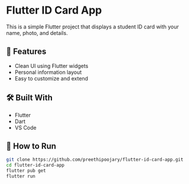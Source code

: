# Flutter ID Card App

This is a simple Flutter project that displays a student ID card with your name, photo, and details.

## 📱 Features
- Clean UI using Flutter widgets
- Personal information layout
- Easy to customize and extend

## 🛠️ Built With
- Flutter
- Dart
- VS Code

## 🚀 How to Run
```bash
git clone https://github.com/preethipoojary/flutter-id-card-app.git
cd flutter-id-card-app
flutter pub get
flutter run
